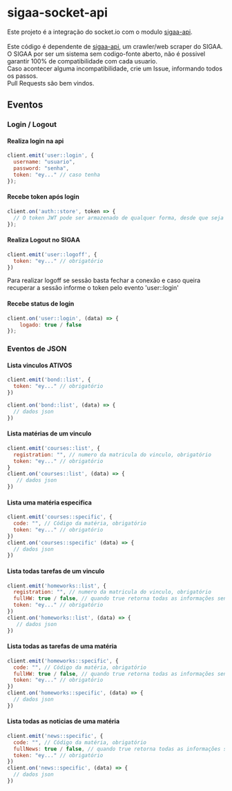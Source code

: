 # sigaa-socket-api
Este projeto é a integração do socket.io com o modulo [sigaa-api](https://github.com/GeovaneSchmitz/sigaa-api). <br><br>
Este código é dependente de [sigaa-api](https://github.com/GeovaneSchmitz/sigaa-api), um crawler/web scraper do SIGAA.<br>
O SIGAA por ser um sistema sem codigo-fonte aberto, não é possivel garantir 100% de compatibilidade com cada usuario.<br>
Caso acontecer alguma incompatibilidade, crie um Issue, informando todos os passos.<br>
Pull Requests são bem vindos. <br>

## Eventos
### Login / Logout
#### Realiza login na api
```js
client.emit('user::login', {
  username: "usuario",
  password: "senha",
  token: "ey..." // caso tenha
});
```
#### Recebe token após login
```js
client.on('auth::store', token => {
  // O token JWT pode ser armazenado de qualquer forma, desde que seja enviado a cada evento
});
```
#### Realiza Logout no SIGAA
```js
client.emit('user::logoff', {
  token: "ey..." // obrigatório
})
```
Para realizar logoff se sessão basta fechar a conexão e caso queira recuperar a sessão informe o token pelo evento 'user::login'

#### Recebe status de login
```js
client.on('user::login', (data) => {
    logado: true / false
});
```

### Eventos de JSON
#### Lista vinculos ATIVOS
```js
client.emit('bond::list', {
  token: "ey..." // obrigatório
})

client.on('bond::list', (data) => {
  // dados json
})

```
#### Lista matérias de um vinculo
```js
client.emit('courses::list', {
  registration: "", // numero da matricula do vinculo, obrigatório
  token: "ey..." // obrigatório
}
client.on('courses::list', (data) => {
   // dados json
})
```
#### Lista uma matéria especifica
```js
client.emit('courses::specific', {
  code: "", // Código da matéria, obrigatório
  token: "ey..." // obrigatório
})
client.on('courses::specific' (data) => {
  // dados json
})
```
#### Lista todas tarefas de um vinculo
```js
client.emit('homeworks::list', {
  registration: "", // numero da matricula do vinculo, obrigatório
  fullHW: true / false, // quando true retorna todas as informações sendo mais devagar, quando false retorna somente titulo e datas
  token: "ey..." // obrigatório
})
client.on('homeworks::list', (data) => {
   // dados json
})
```
#### Lista todas as tarefas de uma matéria
```js
client.emit('homeworks::specific', {
  code: "", // Código da matéria, obrigatório
  fullHW: true / false, // quando true retorna todas as informações sendo mais devagar, quando false retorna somente titulo e datas
  token: "ey..." // obrigatório
})
client.on('homeworks::specific', (data) => {
  // dados json
})
```

#### Lista todas as noticias de uma matéria
```js
client.emit('news::specific', {
  code: "", // Código da matéria, obrigatório
  fullNews: true / false, // quando true retorna todas as informações sendo mais devagar, quando false retorna somente titulo e id sem datas
  token: "ey..." // obrigatório
})
client.on('news::specific', (data) => {
  // dados json
})
